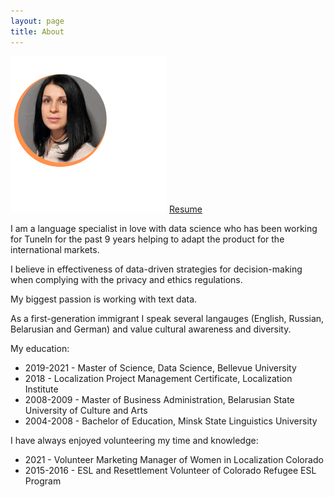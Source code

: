 ```yaml
---
layout: page
title: About
---
```

<img src ="images/natalliac%20(2).png">   [Resume](https://github.com/natacasey/natacasey.github.io/blob/main/images/Project%20Manager%20Creative%20Professional%20Resume.pdf)<br>

I am a language specialist in love with data science who has been working for TuneIn for the past 9 years helping to adapt the product for the international markets. 

I believe in effectiveness of data-driven strategies for decision-making when complying with the privacy and ethics regulations. 

My biggest passion is working with text data.

As a first-generation immigrant I speak several langauges (English, Russian, Belarusian and German) and value cultural awareness and diversity. 

My education:
- 2019-2021 - Master of Science, Data Science, Bellevue University
- 2018 - Localization Project Management Certificate, Localization Institute
- 2008-2009 - Master of Business Administration, Belarusian State University of Culture and Arts
- 2004-2008 - Bachelor of Education, Minsk State Linguistics University

I have always enjoyed volunteering my time and knowledge:

- 2021 - Volunteer Marketing Manager of Women in Localization Colorado
- 2015-2016 - ESL and Resettlement Volunteer of Colorado Refugee ESL Program
